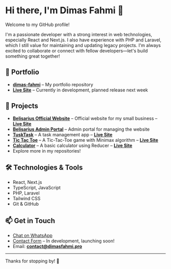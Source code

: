 # Hi there, I'm Dimas Fahmi 👋

Welcome to my GitHub profile!

I'm a passionate developer with a strong interest in web technologies, especially React and Next.js. I also have experience with PHP and Laravel, which I still value for maintaining and updating legacy projects. I'm always excited to collaborate or connect with fellow developers—let's build something great together!

## 👀 Portfolio

- **[dimas-fahmi](https://github.com/dimas-fahmi/dimas-fahmi)** – My portfolio repository
- **[Live Site](https://dimasfahmi.pro/)** – Currently in development, planned release next week

## 🚀 Projects

- **[Belisarius Official Website](https://github.com/belisarius-apparel/belisarius)** – Official website for my small business – **[Live Site](https://belisarius.site)**
- **[Belisarius Admin Portal](https://portal.belisarius.site)** – Admin portal for managing the website
- **[TuskTask](https://github.com/dimas-fahmi/tusktask)** – A task management app – **[Live Site](https://tusktask.dimasfahmi.pro)**
- **[Tic Tac Toe](https://github.com/dimas-fahmi/tic-tac-toe-2)** – A Tic-Tac-Toe game with Minimax algorithm – **[Live Site](https://dimas-fahmi.github.io/tic-tac-toe-2)**
- **[Calculator](https://github.com/dimas-fahmi/calculator)** – A basic calculator using Reducer – **[Live Site](https://dimas-fahmi.github.io/calculator/)**
- Explore more in my repositories!

## 🛠️ Technologies & Tools

- React, Next.js
- TypeScript, JavaScript
- PHP, Laravel
- Tailwind CSS
- Git & GitHub

## 📫 Get in Touch

- [Chat on WhatsApp](https://wa.me/6285172305405)
- [Contact Form](https://dimasfahmi.pro/chat) – In development, launching soon!
- Email: **contact@dimasfahmi.pro**

---

Thanks for stopping by! 🚀
